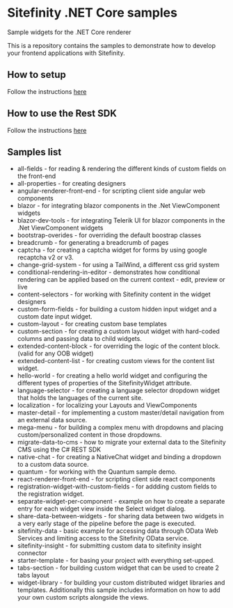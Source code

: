 # Sitefinity .NET Core samples
Sample widgets for the .NET Core renderer

This is a repository contains the samples to demonstrate how to develop your frontend applications with Sitefinity.

## How to setup
Follow the instructions [here](https://www.progress.com/documentation/sitefinity-cms/setup-the-asp.net-core-renderer)

## How to use the Rest SDK
Follow the instructions [here](./RestSDK.md)

## Samples list
* all-fields - for reading & rendering the different kinds of custom fields on the front-end
* all-properties - for creating designers
* angular-renderer-front-end - for scripting client side angular web components
* blazor - for integrating blazor components in the .Net ViewComponent widgets
* blazor-dev-tools - for integrating Telerik UI for blazor components in the .Net ViewComponent widgets
* bootstrap-overides - for overriding the default boostrap classes
* breadcrumb - for generating a breadcrumb of pages
* captcha - for creating a captcha widget for forms by using google recaptcha v2 or v3.
* change-grid-system - for using a TailWind, a different css grid system
* conditional-rendering-in-editor - demonstrates how conditional rendering can be applied based on the current context - edit, preview or live
* content-selectors - for working with Sitefinity content in the widget designers
* custom-form-fields - for building a custom hidden input widget and a custom date input widget.
* custom-layout - for creating custom base templates
* custom-section - for creating a custom layout widget with hard-coded columns and passing data to child widgets.
* extended-content-block - for overriding the logic of the content block. (valid for any OOB widget)
* extended-content-list - for creating custom views for the content list widget.
* hello-world - for creating a hello world widget and configuring the different types of properties of the SitefinityWidget attribute.
* language-selector - for creating a language selector dropdown widget that holds the languages of the current site.
* localization - for localizing your Layouts and ViewComponents
* master-detail - for implementing a custom master/detail navigation from an external data source.
* mega-menu - for building a complex menu with dropdowns and placing custom/personalized content in those dropdowns.
* migrate-data-to-cms - how to migrate your external data to the Sitefinity CMS using the C# REST SDK
* native-chat - for creating a NativeChat widget and binding a dropdown to a custom data source.
* quantum - for working with the Quantum sample demo.
* react-renderer-front-end - for scripting client side react components
* registration-widget-with-custom-fields - for addding custom fields to the registration widget.
* separate-widget-per-component - example on how to create a separate entry for each widget view inside the Select widget dialog.
* share-data-between-widgets - for sharing data between two widgets in a very early stage of the pipeline before the page is executed.
* sitefinity-data - basic example for accessing data through OData Web Services and limiting access to the Sitefinity OData service.
* sitefinity-insight - for submitting custom data to sitefinity insight connector
* starter-template - for basing your project with everything set-upped.
* tabs-section - for building custom widget that can be used to create 2 tabs layout
* widget-library - for building your custom distributed widget libraries and templates. Additionally this sample includes information on how to add your own custom scripts alongside the views.